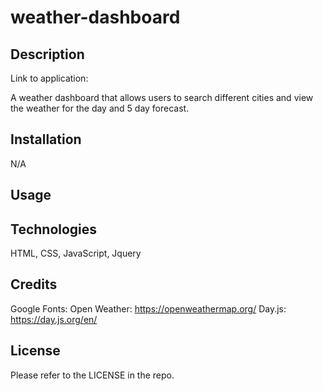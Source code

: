 # weather-dashboard

## Description

Link to application:

A weather dashboard that allows users to search different cities and view the weather for the day and 5 day forecast.

## Installation

N/A

## Usage



## Technologies

HTML, CSS, JavaScript, Jquery

## Credits

Google Fonts:
Open Weather: https://openweathermap.org/
Day.js: https://day.js.org/en/

## License

Please refer to the LICENSE in the repo.
